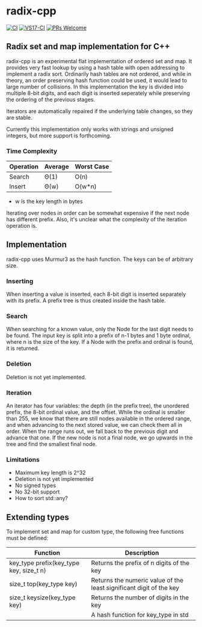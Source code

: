 # radix-cpp

[![CI](https://github.com/rekola/radix-cpp/workflows/Ubuntu-CI/badge.svg)]()
[![VS17-CI](https://github.com/rekola/radix-cpp/workflows/VS17-CI/badge.svg)]()
[![PRs Welcome](https://img.shields.io/badge/PRs-welcome-brightgreen.svg?style=flat-square)](http://makeapullrequest.com)

## Radix set and map implementation for C++

radix-cpp is an experimental flat implementation of ordered set and
map. It provides very fast lookup by using a hash table with open
addressing to implement a radix sort. Ordinarily hash tables are not
ordered, and while in theory, an order preserving hash function could
be used, it would lead to large number of collisions. In this
implementation the key is divided into multiple 8-bit digits, and each
digit is inserted seperately while preserving the ordering of the
previous stages.

Iterators are automatically repaired if the underlying table changes,
so they are stable.

Currently this implementation only works with strings and unsigned
integers, but more support is forthcoming.

### Time Complexity

| Operation | Average | Worst Case |
| - | - | - |
| Search | Θ(1) | O(n) |
| Insert | Θ(w) | O(w*n) |

* w is the key length in bytes

Iterating over nodes in order can be somewhat expensive if the next
node has different prefix. Also, it's unclear what the complexity of
the iteration operation is.

## Implementation

radix-cpp uses Murmur3 as the hash function. The keys can be of
arbitrary size.

### Inserting

When inserting a value is inserted, each 8-bit digit is inserted
separately with its prefix. A prefix tree is thus created inside the
hash table.

### Search

When searching for a known value, only the Node for the last digit
needs to be found. The input key is split into a prefix of n-1 bytes
and 1 byte ordinal, where n is the size of the key. If a Node with the
prefix and ordinal is found, it is returned.

### Deletion

Deletion is not yet implemented.

### Iteration

An iterator has four variables: the depth (in the prefix tree), the
unordered prefix, the 8-bit ordinal value, and the offset. While the
ordinal is smaller than 255, we know that there are still nodes
available in the ordered range, and when advancing to the next stored
value, we can check them all in order. When the range runs out, we
fall back to the previous digit and advance that one. If the new node
is not a final node, we go upwards in the tree and find the smallest
final node.

### Limitations

- Maximum key length is 2^32
- Deletion is not yet implemented
- No signed types
- No 32-bit support
- How to sort std::any?

## Extending types

To implement set and map for custom type, the following free functions must be defined:

| Function | Description |
| - | - |
| key_type prefix(key_type key, size_t n) | Returns the prefix of n digits of the key |
| size_t top(key_type key) | Returns the numeric value of the least significant digit of the key |
| size_t keysize(key_type key) | Returns the number of digits in the key |
| | A hash function for key_type in std |
